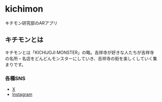 # kichimon
キチモン研究部のARアプリ
## キチモンとは
キチモンとは「KICHIJOJI MONSTER」の略。吉祥寺が好きな人たちが吉祥寺の名所・名店をどんどんモンスターにしていき、吉祥寺の街を楽しくしていく集まりです。
### 各種SNS
- [X](https://x.com/kichi_monsters?s=21&t=HwSX-y84OmWchNIH7g1UdQ)<br>
- [Instagram](https://instagram.com/kichijoji_monsters?igshid=MzMyNGUyNmU2YQ==)

